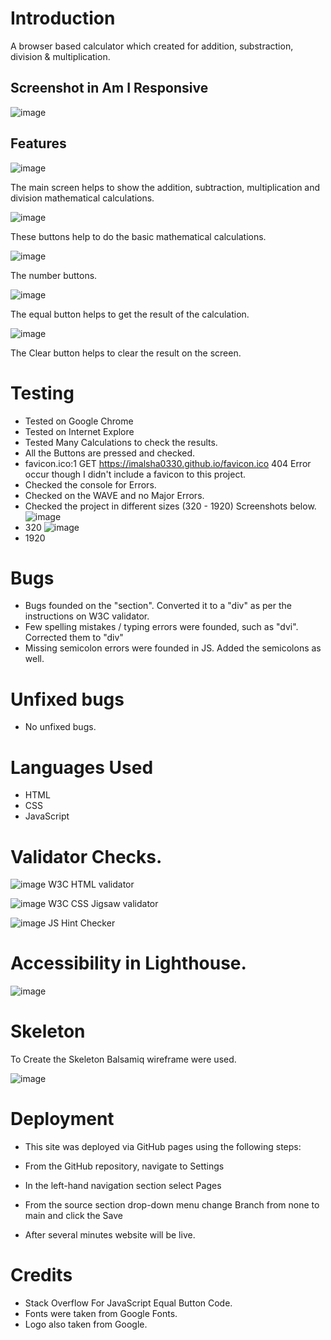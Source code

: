# Introduction

A browser based calculator which created for addition, substraction, division & multiplication.

## Screenshot in Am I Responsive

![image](https://github.com/Imalsha0330/Calculator/assets/131761126/54c9d708-3fc7-407d-9432-ec46861af08d)

## Features

![image](https://github.com/Imalsha0330/Calculator/assets/131761126/a2ffc0b3-bfe9-483b-bb84-caa0ad670410)

The main screen helps to show the addition, subtraction, multiplication and division mathematical calculations.

![image](https://github.com/Imalsha0330/Calculator/assets/131761126/aee0c119-c8db-4623-b06f-13db9f67a023)

These buttons help to do the basic mathematical calculations.

![image](https://github.com/Imalsha0330/Calculator/assets/131761126/8e643f45-7c0b-46ca-8a98-ac998da05154)

The number buttons.

![image](https://github.com/Imalsha0330/Calculator/assets/131761126/ea0bb05b-d1e2-4bfa-abbb-24ea78600b9b)

The equal button helps to get the result of the calculation.

![image](https://github.com/Imalsha0330/Calculator/assets/131761126/255f3de0-1d02-4cc8-ac75-9197f88e63d8)

The Clear button helps to clear the result on the screen. 

# Testing
* Tested on Google Chrome
* Tested on Internet Explore
* Tested Many Calculations to check the results.
* All the Buttons are pressed and checked. 
* favicon.ico:1     GET https://imalsha0330.github.io/favicon.ico 404 Error occur though I didn't include a favicon to this project.
* Checked the console for Errors.
* Checked on the WAVE and no Major Errors. 
* Checked the project in different sizes (320 - 1920) Screenshots below. 
![image](https://github.com/Imalsha0330/Calculator/assets/131761126/fa0e7bbe-8618-487c-9e37-10c1c544c511)
* 320
![image](https://github.com/Imalsha0330/Calculator/assets/131761126/91076024-59be-4fbc-bb6e-937daf35c092)
* 1920

# Bugs 
* Bugs founded on the "section". Converted it to a "div" as per the instructions on W3C validator.
* Few spelling mistakes / typing errors were founded, such as "dvi". Corrected them to "div"
* Missing semicolon errors were founded in JS. Added the semicolons as well. 

# Unfixed bugs
* No unfixed bugs.

# Languages Used
* HTML 
* CSS 
* JavaScript

# Validator Checks.
  
![image](https://github.com/Imalsha0330/Calculator/assets/131761126/f9b8fcb1-7b1f-42da-b2d6-427d1eba1568)
 W3C HTML validator

![image](https://github.com/Imalsha0330/Calculator/assets/131761126/de42462a-bcfe-4a9e-b484-ef7669b8c33f)
 W3C CSS Jigsaw validator

![image](https://github.com/Imalsha0330/Calculator/assets/131761126/1ccc18f2-26b2-481a-afb9-5755594269a9)
JS Hint Checker


# Accessibility in Lighthouse.
 
![image](https://github.com/Imalsha0330/Calculator/assets/131761126/d0f99f8a-234d-4404-b3b2-a68006b600b6)

# Skeleton

To Create the Skeleton Balsamiq wireframe were used.

![image](https://github.com/Imalsha0330/Calculator/assets/131761126/8cfdeef6-b709-4a43-aeed-7e5fd909ac30)


# Deployment
  
* This site was deployed via GitHub pages using the following steps:

* From the GitHub repository, navigate to Settings
* In the left-hand navigation section select Pages
* From the source section drop-down menu change Branch from none to main and click the Save
* After several minutes website will be live. 

# Credits
  
 * Stack Overflow For JavaScript Equal Button Code. 
 * Fonts were taken from Google Fonts.
 * Logo also taken from Google.
  

